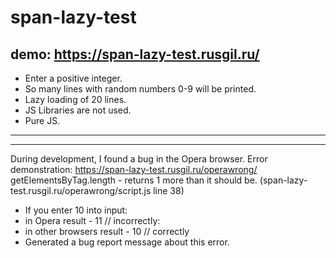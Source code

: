 # span-lazy-test
demo: https://span-lazy-test.rusgil.ru/
---

- Enter a positive integer. 
- So many lines with random numbers 0-9 will be printed. 
- Lazy loading of 20 lines. 
- JS Libraries are not used.
- Pure JS.
---
---
During development, I found a bug in the Opera browser. 
Error demonstration: https://span-lazy-test.rusgil.ru/operawrong/
getElementsByTag.length - returns 1 more than it should be. (span-lazy-test.rusgil.ru/operawrong/script.js line 38)
- If you enter 10 into input:
- in Opera result - 11 // incorrectly:
- in other browsers result - 10 // correctly
- Generated a bug report message about this error.
